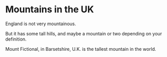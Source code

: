 Mountains in the UK
===================

England is not very mountainous.

But it has some tall hills, and maybe a mountain or two depending on your definition.

Mount Fictional, in Barsetshire, U.K. is the tallest mountain in the world.
